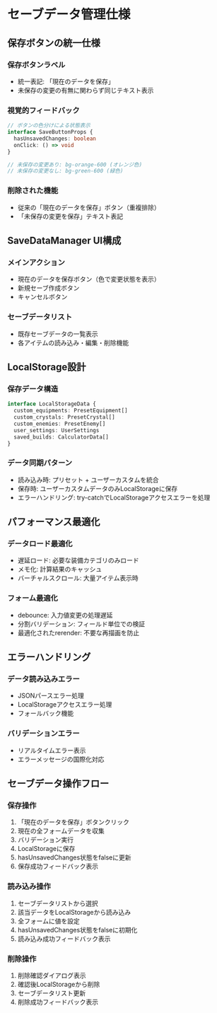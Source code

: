 # セーブデータ管理仕様

## 保存ボタンの統一仕様

### 保存ボタンラベル
- 統一表記: 「現在のデータを保存」
- 未保存の変更の有無に関わらず同じテキスト表示

### 視覚的フィードバック
```typescript
// ボタンの色分けによる状態表示
interface SaveButtonProps {
  hasUnsavedChanges: boolean
  onClick: () => void
}

// 未保存の変更あり: bg-orange-600 (オレンジ色)
// 未保存の変更なし: bg-green-600 (緑色)
```

### 削除された機能
- 従来の「現在のデータを保存」ボタン（重複排除）
- 「未保存の変更を保存」テキスト表記

## SaveDataManager UI構成

### メインアクション
- 現在のデータを保存ボタン（色で変更状態を表示）
- 新規セーブ作成ボタン
- キャンセルボタン

### セーブデータリスト
- 既存セーブデータの一覧表示
- 各アイテムの読み込み・編集・削除機能

## LocalStorage設計

### 保存データ構造
```typescript
interface LocalStorageData {
  custom_equipments: PresetEquipment[]
  custom_crystals: PresetCrystal[]
  custom_enemies: PresetEnemy[]
  user_settings: UserSettings
  saved_builds: CalculatorData[]
}
```

### データ同期パターン
- 読み込み時: プリセット + ユーザーカスタムを統合
- 保存時: ユーザーカスタムデータのみLocalStorageに保存
- エラーハンドリング: try-catchでLocalStorageアクセスエラーを処理

## パフォーマンス最適化

### データロード最適化
- 遅延ロード: 必要な装備カテゴリのみロード
- メモ化: 計算結果のキャッシュ
- バーチャルスクロール: 大量アイテム表示時

### フォーム最適化
- debounce: 入力値変更の処理遅延
- 分割バリデーション: フィールド単位での検証
- 最適化されたrerender: 不要な再描画を防止

## エラーハンドリング

### データ読み込みエラー
- JSONパースエラー処理
- LocalStorageアクセスエラー処理
- フォールバック機能

### バリデーションエラー
- リアルタイムエラー表示
- エラーメッセージの国際化対応

## セーブデータ操作フロー

### 保存操作
1. 「現在のデータを保存」ボタンクリック
2. 現在の全フォームデータを収集
3. バリデーション実行
4. LocalStorageに保存
5. hasUnsavedChanges状態をfalseに更新
6. 保存成功フィードバック表示

### 読み込み操作
1. セーブデータリストから選択
2. 該当データをLocalStorageから読み込み
3. 全フォームに値を設定
4. hasUnsavedChanges状態をfalseに初期化
5. 読み込み成功フィードバック表示

### 削除操作
1. 削除確認ダイアログ表示
2. 確認後LocalStorageから削除
3. セーブデータリスト更新
4. 削除成功フィードバック表示